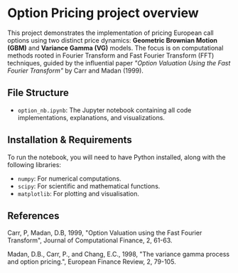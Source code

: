 # Option Pricing project overview

This project demonstrates the implementation of pricing European call options using two distinct price dynamics: **Geometric Brownian Motion (GBM)** and **Variance Gamma (VG)** models. The focus is on computational methods rooted in Fourier Transform and Fast Fourier Transform (FFT) techniques, guided by the influential paper *"Option Valuation Using the Fast Fourier Transform"* by Carr and Madan (1999).

## File Structure

- `option_nb.ipynb`: The Jupyter notebook containing all code implementations, explanations, and visualizations.

## Installation & Requirements

To run the notebook, you will need to have Python installed, along with the following libraries:

- `numpy`: For numerical computations.
- `scipy`: For scientific and mathematical functions.
- `matplotlib`: For plotting and visualisation.

## References

Carr, P, Madan, D.B, 1999, "Option Valuation using the Fast Fourier Transform", Journal of Computational Finance, 2, 61-63.

Madan, D.B., Carr, P., and Chang, E.C., 1998, "The variance gamma process and option pricing.", European Finance Review, 2, 79-105.

